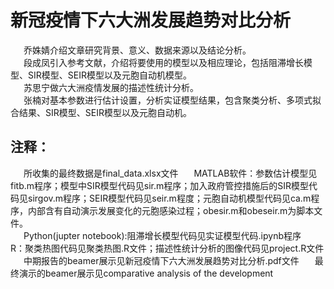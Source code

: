 # 新冠疫情下六大洲发展趋势对比分析   
&emsp;&ensp;乔姝婧介绍文章研究背景、意义、数据来源以及结论分析。    
&emsp;&ensp;段成凤引入参考文献，介绍将要使用的模型以及相应理论，包括阻滞增长模型、SIR模型、SEIR模型以及元胞自动机模型。   
&emsp;&ensp;苏思宁做六大洲疫情发展的描述性统计分析。   
&emsp;&ensp;张楠对基本参数进行估计设置，分析实证模型结果，包含聚类分析、多项式拟合结果、SIR模型、SEIR模型以及元胞自动机。 

## 注释：
&emsp;&ensp;所收集的最终数据是final_data.xlsx文件
&emsp;&ensp;MATLAB软件：参数估计模型见fitb.m程序；模型中SIR模型代码见sir.m程序；加入政府管控措施后的SIR模型代码见sirgov.m程序；SEIR模型代码见seir.m程度；元胞自动机模型代码见ca.m程序，内部含有自动演示发展变化的元胞感染过程；obesir.m和obeseir.m为脚本文件。  
&emsp;&ensp;Python(jupter notebook):阻滞增长模型代码见实证模型代码.ipynb程序
&emsp;&ensp;R：聚类热图代码见聚类热图.R文件；描述性统计分析的图像代码见project.R文件
&emsp;&ensp;中期报告的beamer展示见新冠疫情下六大洲发展趋势对比分析.pdf文件
&emsp;&ensp;最终演示的beamer展示见comparative analysis of the development

